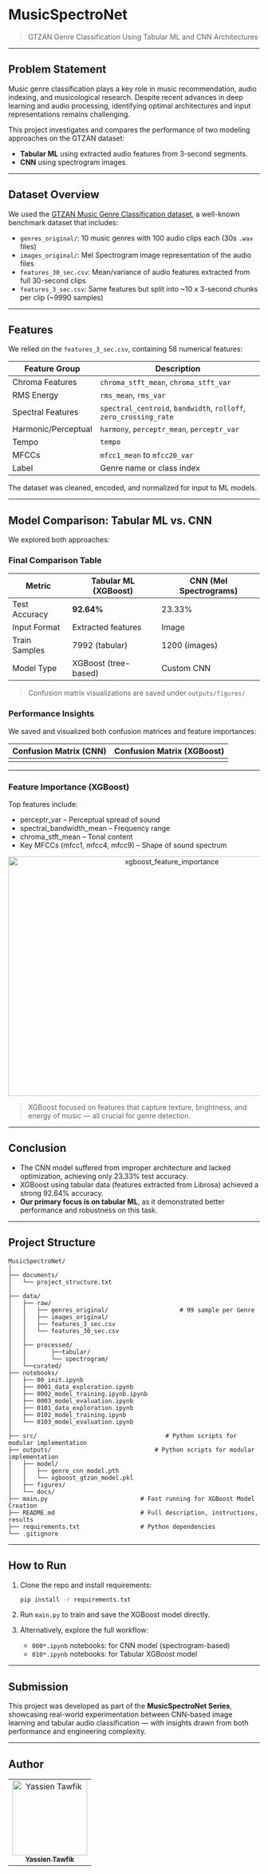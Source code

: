 # MusicSpectroNet

> GTZAN Genre Classification Using Tabular ML and CNN Architectures

---

## Problem Statement

Music genre classification plays a key role in music recommendation, audio indexing, and musicological research. Despite recent advances in deep learning and audio processing, identifying optimal architectures and input representations remains challenging.

This project investigates and compares the performance of two modeling approaches on the GTZAN dataset:

* **Tabular ML** using extracted audio features from 3-second segments.
* **CNN** using spectrogram images.

---

## Dataset Overview

We used the [GTZAN Music Genre Classification dataset](https://www.kaggle.com/datasets/andradaolteanu/gtzan-dataset-music-genre-classification), a well-known benchmark dataset that includes:

* `genres_original/`: 10 music genres with 100 audio clips each (30s `.wav` files)
* `images_original/`: Mel Spectrogram image representation of the audio files
* `features_30_sec.csv`: Mean/variance of audio features extracted from full 30-second clips
* `features_3_sec.csv`: Same features but split into \~10 x 3-second chunks per clip (\~9990 samples)

---

## Features

We relied on the `features_3_sec.csv`, containing 58 numerical features:

| Feature Group       | Description                                                       |
| ------------------- | ----------------------------------------------------------------- |
| Chroma Features     | `chroma_stft_mean`, `chroma_stft_var`                             |
| RMS Energy          | `rms_mean`, `rms_var`                                             |
| Spectral Features   | `spectral_centroid`, `bandwidth`, `rolloff`, `zero_crossing_rate` |
| Harmonic/Perceptual | `harmony`, `perceptr_mean`, `perceptr_var`                        |
| Tempo               | `tempo`                                                           |
| MFCCs               | `mfcc1_mean` to `mfcc20_var`                                      |
| Label               | Genre name or class index                                         |

The dataset was cleaned, encoded, and normalized for input to ML models.

---

## Model Comparison: Tabular ML vs. CNN

We explored both approaches:

### Final Comparison Table

| Metric        | Tabular ML (XGBoost) | CNN (Mel Spectrograms) |
| ------------- | -------------------- | ---------------------- |
| Test Accuracy | **92.64%**           | 23.33%                 |
| Input Format  | Extracted features   | Image                  |
| Train Samples | 7992 (tabular)       | 1200 (images)          |
| Model Type    | XGBoost (tree-based) | Custom CNN             |

> Confusion matrix visualizations are saved under `outputs/figures/`

### Performance Insights

We saved and visualized both confusion matrices and feature importances:

| Confusion Matrix (CNN) | Confusion Matrix (XGBoost) |
| ---------------------- | -------------------------- |
|                        |                            |

---

### Feature Importance (XGBoost)

Top features include:

* perceptr\_var – Perceptual spread of sound
* spectral\_bandwidth\_mean – Frequency range
* chroma\_stft\_mean – Tonal content
* Key MFCCs (mfcc1, mfcc4, mfcc9) – Shape of sound spectrum

<p align='center'>
<img width="640" height="480" alt="xgboost_feature_importance" src="https://github.com/user-attachments/assets/44b5ebd1-9707-45b5-905a-708921acd135" />
</p>

> XGBoost focused on features that capture texture, brightness, and energy of music — all crucial for genre detection.

---

## Conclusion

* The CNN model suffered from improper architecture and lacked optimization, achieving only 23.33% test accuracy.
* XGBoost using tabular data (features extracted from Librosa) achieved a strong 92.64% accuracy.
* **Our primary focus is on tabular ML**, as it demonstrated better performance and robustness on this task.

---

## Project Structure

```
MusicSpectroNet/
│
├── documents/
│   └── project_structure.txt
│
├── data/
│   ├── raw/
│   │   ├── genres_original/                    # 99 sample per Genre
│   │   ├── images_original/
│   │   ├── features_3_sec.csv
│   │   └── features_30_sec.csv
│   │
│   ├── processed/
│   │       ├──tabular/
│   │       └── spectrogram/
│   └──curated/
├── notebooks/
│   ├── 00_init.ipynb
│   ├── 0001_data_exploration.ipynb
│   ├── 0002_model_training.ipynb.ipynb
│   ├── 0003_model_evaluation.ipynb
│   ├── 0101_data_exploration.ipynb
│   ├── 0102_model_training.ipynb
│   └── 0103_model_evaluation.ipynb
│
├── src/                                    # Python scripts for modular implementation
├── outputs/                             # Python scripts for modular implementation
│   ├── model/
│   │   ├── genre_cnn_model.pth
│   │   └── xgboost_gtzan_model.pkl
│   ├── figures/
│   └── docs/
├── main.py                          # Fast running for XGBoost Model Creation
├── README.md                        # Full description, instructions, results
├── requirements.txt                 # Python dependencies
└── .gitignore
```

---

## How to Run

1. Clone the repo and install requirements:

   ```bash
   pip install -r requirements.txt
   ```

2. Run `main.py` to train and save the XGBoost model directly.

3. Alternatively, explore the full workflow:

   * `000*.ipynb` notebooks: for CNN model (spectrogram-based)
   * `010*.ipynb` notebooks: for Tabular XGBoost model

---

## Submission

This project was developed as part of the **MusicSpectroNet Series**, showcasing real-world experimentation between CNN-based image learning and tabular audio classification — with insights drawn from both performance and engineering complexity.

---

## Author

<div>
<table align="center">
  <tr>
    <td align="center">
      <a href="https://github.com/YassienTawfikk" target="_blank">
        <img src="https://avatars.githubusercontent.com/u/126521373?v=4" width="150px;" alt="Yassien Tawfik"/>
        <br>
        <sub><b>Yassien Tawfik</b></sub>
      </a>
    </td>
  </tr>
</table>
</div>
